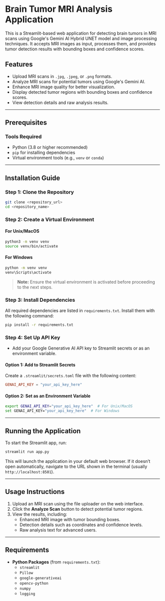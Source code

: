 # Brain Tumor MRI Analysis Application

This is a Streamlit-based web application for detecting brain tumors in MRI scans using Google's Gemini AI Hybrid UNET model and image processing techniques. It accepts MRI images as input, processes them, and provides tumor detection results with bounding boxes and confidence scores.

## Features
- Upload MRI scans in `.jpg`, `.jpeg`, or `.png` formats.
- Analyze MRI scans for potential tumors using Google's Gemini AI.
- Enhance MRI image quality for better visualization.
- Display detected tumor regions with bounding boxes and confidence scores.
- View detection details and raw analysis results.

---

## Prerequisites

### Tools Required
- Python (3.8 or higher recommended)
- `pip` for installing dependencies
- Virtual environment tools (e.g., `venv` or `conda`)

---

## Installation Guide

### Step 1: Clone the Repository
```bash
git clone <repository_url>
cd <repository_name>
```

### Step 2: Create a Virtual Environment

#### For Unix/MacOS
```bash
python3 -m venv venv
source venv/bin/activate
```

#### For Windows
```bash
python -m venv venv
venv\Scripts\activate
```

> **Note:** Ensure the virtual environment is activated before proceeding to the next steps.

### Step 3: Install Dependencies
All required dependencies are listed in `requirements.txt`. Install them with the following command:
```bash
pip install -r requirements.txt
```

### Step 4: Set Up API Key
- Add your Google Generative AI API key to Streamlit secrets or as an environment variable.

#### Option 1: Add to Streamlit Secrets
Create a `.streamlit/secrets.toml` file with the following content:
```toml
GENAI_API_KEY = "your_api_key_here"
```

#### Option 2: Set as an Environment Variable
```bash
export GENAI_API_KEY="your_api_key_here"  # For Unix/MacOS
set GENAI_API_KEY="your_api_key_here"  # For Windows
```

---

## Running the Application

To start the Streamlit app, run:
```bash
streamlit run app.py
```

This will launch the application in your default web browser. If it doesn’t open automatically, navigate to the URL shown in the terminal (usually `http://localhost:8501`).

---

## Usage Instructions

1. Upload an MRI scan using the file uploader on the web interface.
2. Click the **Analyze Scan** button to detect potential tumor regions.
3. View the results, including:
   - Enhanced MRI image with tumor bounding boxes.
   - Detection details such as coordinates and confidence levels.
   - Raw analysis text for advanced users.

---

## Requirements
- **Python Packages** (from `requirements.txt`):
  - `streamlit`
  - `Pillow`
  - `google-generativeai`
  - `opencv-python`
  - `numpy`
  - `logging`
